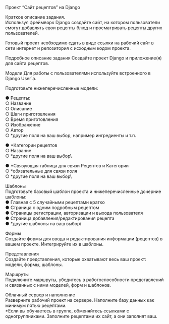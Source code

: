 Проект “Сайт рецептов” на Django

Краткое описание задания.\
Используя фреймворк Django создайте сайт, на котором пользователи смогут
добавлять свои рецепты блюд и просматривать рецепты других пользователей.

Готовый проект необходимо сдать в виде ссылки на рабочий сайт в сети интернет и
репозитория с исходным кодом проекта.

Подробное описание задания
Создайте проект Django и приложение(я) для сайта рецептов.

Модели
Для работы с пользователями используйте встроенного в Django User`a.

Подготовьте нижеперечисленные модели:

● Рецепты:\
○ Название\
○ Описание\
○ Шаги приготовления\
○ Время приготовления\
○ Изображение\
○ Автор\
○ *другие поля на ваш выбор, например ингредиенты и т.п.

● *Категории рецептов\
○ Название\
○ *другие поля на ваш выбор\

● *Связующая таблица для связи Рецептов и Категории\
○ *обязательные для связи поля\
○ *другие поля на ваш выбор\

Шаблоны\
Подготовьте базовый шаблон проекта и нижеперечисленные дочерние шаблоны:\
● Главная с 5 случайными рецептами кратко\
● Страница с одним подробным рецептом\
● Страницы регистрации, авторизации и выхода пользователя\
● Страница добавления/редактирования рецепта\
● *другие шаблоны на ваш выбор\

Формы\
Создайте формы для ввода и редактирования информации (рецептов) в вашем
проекте. Интегрируйте их в шаблоны.

Представления\
Создайте представления, которые охватывают весь ваш проект: модели, формы,
шаблоны.

Маршруты\
Подключите маршруты, убедитесь в работоспособности представлений и связанных
с ними моделей, форм и шаблонов.

Облачный сервер и наполнение\
Разверните рабочий проект на сервере. Наполните базу данных как минимум пятью
рецептами.\
*Если вы обучаетесь в группе, обменяйтесь ссылками с одногруппниками.
Заполните рецептами их сайт, а они заполнят ваш.
